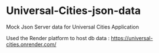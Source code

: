 # Universal-Cities-json-data

Mock Json Server data for Universal Cities Application

Used the Render platform to host db data : https://universal-cities.onrender.com/
